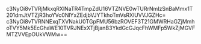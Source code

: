 c3NyOi8vTVRjMkxqRXlNaTR4TmpZdU16VTZNVE0wTURrNmIzSnBaMmx1T201dmJtVTZjR3hoYVc0NlYxZEdjbVJYTkhoTmVsRXlUVVJGZHc=
c3NyOi8vTVRNNExqTXVNakU0TGpFMU56bzROVEF3T21GMWRHaGZjMmhoTVY5Mk5EcGhaWE10TVRJNExXTjBjanB3YkdGcGJqcFhWMFp5WkZjMGVFMTZVVEpOUkVWMw==